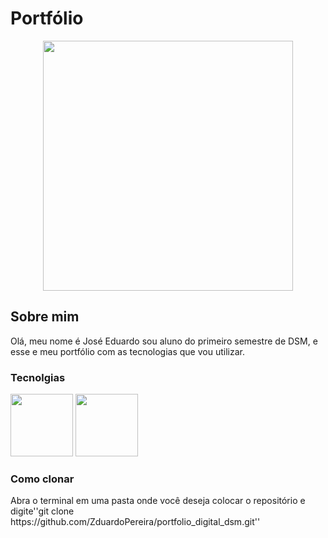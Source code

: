 <h1>Portfólio</h1>

<div align="center">
<img src="https://github.com/ZduardoPereira/portfolio_digital_dsm/assets/127692036/564599d4-1d7d-4902-9cb5-99c906bb1705" width="400px" />
</div>

<h2>Sobre mim</h2>
<p>Olá, meu nome é José Eduardo sou aluno do primeiro semestre de DSM, e esse e meu portfólio com as tecnologias que vou utilizar.</p>

<h3>Tecnolgias </h3>
<img src="https://github.com/ZduardoPereira/portfolio_digital_dsm/assets/127692036/e50c42ea-cb7e-4571-afc2-a9cc3d4f7dad" width="100px"/>
<img src="https://github.com/ZduardoPereira/portfolio_digital_dsm/assets/127692036/946fd8a0-01c0-483a-9e48-40ce3b10c2cc" width="100px"/>

<h3>Como clonar</h3>
<p>Abra o terminal em uma pasta onde você deseja colocar o repositório e digite''git clone https://github.com/ZduardoPereira/portfolio_digital_dsm.git''</p>
